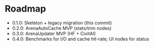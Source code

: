 # Roadmap

- 0.1.0: Skeleton + legacy migration (this commit)
- 0.2.0: ArenaAutoCache MVP (stats/trim nodes)
- 0.3.0: ArenaUpdater MVP (HF + CivitAI)
- 0.4.0: Benchmarks for I/O and cache hit-rate; UI nodes for status

